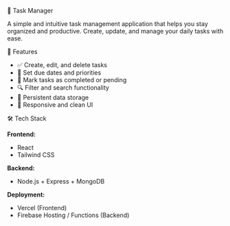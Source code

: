 📝 Task Manager

A simple and intuitive task management application that helps you stay organized and productive. Create, update, and manage your daily tasks with ease.

🚀 Features

- ✅ Create, edit, and delete tasks
- 📅 Set due dates and priorities
- 📌 Mark tasks as completed or pending
- 🔍 Filter and search functionality
- 💾 Persistent data storage
- 🎨 Responsive and clean UI

🛠️ Tech Stack

**Frontend:**
- React 
- Tailwind CSS 

**Backend:**
- Node.js + Express + MongoDB

**Deployment:**
- Vercel (Frontend)
- Firebase Hosting / Functions (Backend)

